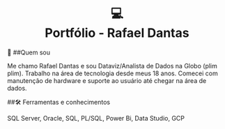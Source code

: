<h1 align="center">
  💻<br>Portfólio - Rafael Dantas
</h1>

👦 ##Quem sou

Me chamo Rafael Dantas e sou Dataviz/Analista de Dados na Globo (plim plim). Trabalho na área de tecnologia desde meus 18 anos. Comecei com manutenção de hardware e suporte ao usuário  até chegar na área de dados. 

##🛠️ Ferramentas e conhecimentos

SQL Server, Oracle, SQL, PL/SQL, Power Bi, Data Studio, GCP
